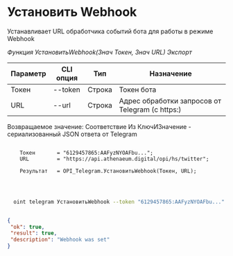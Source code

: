 ﻿---
sidebar_position: 3
---

# Установить Webhook
 Устанавливает URL обработчика событий бота для работы в режиме Webhook


*Функция УстановитьWebhook(Знач Токен, Знач URL) Экспорт*

  | Параметр | CLI опция | Тип | Назначение |
  |-|-|-|-|
  | Токен | --token | Строка | Токен бота |
  | URL | --url | Строка | Адрес обработки запросов от Telegram (с https:) |

  
  Возвращаемое значение:   Соответствие Из КлючИЗначение - сериализованный JSON ответа от Telegram

```bsl title="Пример кода"
	
    Токен       = "6129457865:AAFyzNYOAFbu...";
    URL         = "https://api.athenaeum.digital/opi/hs/twitter";
    
    Результат   = OPI_Telegram.УстановитьWebhook(Токен, URL);

	
```

```sh title="Пример команды CLI"
    
  oint telegram УстановитьWebhook --token "6129457865:AAFyzNYOAFbu..." --url "https://api.athenaeum.digital/opi/hs/twitter"

```


```json title="Результат"

{
 "ok": true,
 "result": true,
 "description": "Webhook was set"
}

```
